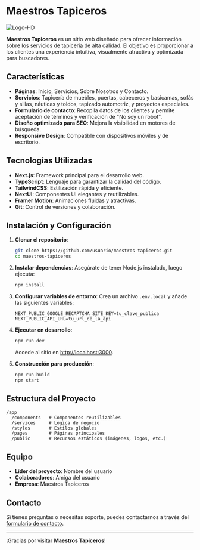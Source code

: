 # Maestros Tapiceros

 ![Logo-HD](https://github.com/user-attachments/assets/98385df5-a24a-465c-904a-2bf08ebeef01)
<!-- Cambia la ruta si tienes un logo -->

**Maestros Tapiceros** es un sitio web diseñado para ofrecer información sobre los servicios de tapicería de alta calidad. El objetivo es proporcionar a los clientes una experiencia intuitiva, visualmente atractiva y optimizada para buscadores.

## Características

- **Páginas**: Inicio, Servicios, Sobre Nosotros y Contacto.
- **Servicios**: Tapicería de muebles, puertas, cabeceros y basicamas, sofás y sillas, náuticas y toldos, tapizado automotriz, y proyectos especiales.
- **Formulario de contacto**: Recopila datos de los clientes y permite aceptación de términos y verificación de "No soy un robot".
- **Diseño optimizado para SEO**: Mejora la visibilidad en motores de búsqueda.
- **Responsive Design**: Compatible con dispositivos móviles y de escritorio.

## Tecnologías Utilizadas

- **Next.js**: Framework principal para el desarrollo web.
- **TypeScript**: Lenguaje para garantizar la calidad del código.
- **TailwindCSS**: Estilización rápida y eficiente.
- **NextUI**: Componentes UI elegantes y reutilizables.
- **Framer Motion**: Animaciones fluidas y atractivas.
- **Git**: Control de versiones y colaboración.

## Instalación y Configuración

1. **Clonar el repositorio**:
   ```bash
   git clone https://github.com/usuario/maestros-tapiceros.git
   cd maestros-tapiceros
   ```

2. **Instalar dependencias**:
   Asegúrate de tener Node.js instalado, luego ejecuta:
   ```bash
   npm install
   ```

3. **Configurar variables de entorno**:
   Crea un archivo `.env.local` y añade las siguientes variables:
   ```env
   NEXT_PUBLIC_GOOGLE_RECAPTCHA_SITE_KEY=tu_clave_publica
   NEXT_PUBLIC_API_URL=tu_url_de_la_api
   ```

4. **Ejecutar en desarrollo**:
   ```bash
   npm run dev
   ```
   Accede al sitio en [http://localhost:3000](http://localhost:3000).

5. **Construcción para producción**:
   ```bash
   npm run build
   npm start
   ```

## Estructura del Proyecto

```
/app
  /components   # Componentes reutilizables
  /services     # Lógica de negocio
  /styles       # Estilos globales
  /pages        # Páginas principales
  /public       # Recursos estáticos (imágenes, logos, etc.)
```

## Equipo

- **Líder del proyecto**: Nombre del usuario
- **Colaboradores**: Amiga del usuario
- **Empresa**: Maestros Tapiceros

## Contacto

Si tienes preguntas o necesitas soporte, puedes contactarnos a través del [formulario de contacto](https://maestrostapiceros.com/contacto).

---

¡Gracias por visitar **Maestros Tapiceros**!

